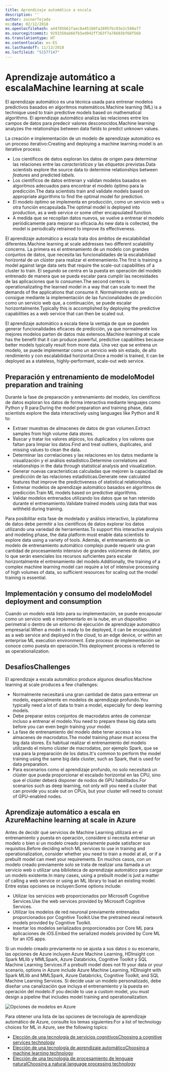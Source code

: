 ```yaml
---
title: Aprendizaje automático a escala
description: ''
author: zoinerTejada
ms:date: 02/12/2018
ms.openlocfilehash: a44785b61faec8a45160fa2895fbc03e2c580a77
ms.sourcegitcommit: 9293350ab66fb5ed042ff363f7a76603bf68f568
ms.translationtype: HT
ms.contentlocale: es-ES
ms.lasthandoff: 11/13/2018
ms.locfileid: "51577147"
---
```

# <a name="machine-learning-at-scale"></a><span data-ttu-id="c5352-102">Aprendizaje automático a escala</span><span class="sxs-lookup"><span data-stu-id="c5352-102">Machine learning at scale</span></span>

<span data-ttu-id="c5352-103">El aprendizaje automático es una técnica usada para entrenar modelos predictivos basados en algoritmos matemáticos.</span><span class="sxs-lookup"><span data-stu-id="c5352-103">Machine learning (ML) is a technique used to train predictive models based on mathematical algorithms.</span></span> <span data-ttu-id="c5352-104">El aprendizaje automático analiza las relaciones entre los campos de datos para predecir valores desconocidos.</span><span class="sxs-lookup"><span data-stu-id="c5352-104">Machine learning analyzes the relationships between data fields to predict unknown values.</span></span>

<span data-ttu-id="c5352-105">La creación e implementación de un modelo de aprendizaje automático es un proceso iterativo:</span><span class="sxs-lookup"><span data-stu-id="c5352-105">Creating and deploying a machine learning model is an iterative process:</span></span>

* <span data-ttu-id="c5352-106">Los científicos de datos exploran los datos de origen para determinar las relaciones entre las *características* y las *etiquetas* previstas.</span><span class="sxs-lookup"><span data-stu-id="c5352-106">Data scientists explore the source data to determine relationships between *features* and predicted *labels*.</span></span>
* <span data-ttu-id="c5352-107">Los científicos de datos entrenan y validan modelos basados en algoritmos adecuados para encontrar el modelo óptimo para la predicción.</span><span class="sxs-lookup"><span data-stu-id="c5352-107">The data scientists train and validate models based on appropriate algorithms to find the optimal model for prediction.</span></span>
* <span data-ttu-id="c5352-108">El modelo óptimo se implementa en producción, como un servicio web u otra función encapsulada.</span><span class="sxs-lookup"><span data-stu-id="c5352-108">The optimal model is deployed into production, as a web service or some other encapsulated function.</span></span>
* <span data-ttu-id="c5352-109">A medida que se recopilan datos nuevos, se vuelve a entrenar el modelo periódicamente para mejorar su eficacia.</span><span class="sxs-lookup"><span data-stu-id="c5352-109">As new data is collected, the model is periodically retrained to improve its effectiveness.</span></span>

<span data-ttu-id="c5352-110">El aprendizaje automático a escala trata dos ámbitos de escalabilidad diferentes.</span><span class="sxs-lookup"><span data-stu-id="c5352-110">Machine learning at scale addresses two different scalability concerns.</span></span> <span data-ttu-id="c5352-111">La primera es el entrenamiento de un modelo con grandes conjuntos de datos, que necesita las funcionalidades de la escalabilidad horizontal de un clúster para realizar el entrenamiento.</span><span class="sxs-lookup"><span data-stu-id="c5352-111">The first is training a model against large data sets that require the scale-out capabilities of a cluster to train.</span></span> <span data-ttu-id="c5352-112">El segundo se centra en la puesta en operación del modelo entrenado de manera que se pueda escalar para cumplir las necesidades de las aplicaciones que lo consumen.</span><span class="sxs-lookup"><span data-stu-id="c5352-112">The second centers is operationalizating the learned model in a way that can scale to meet the demands of the applications that consume it.</span></span> <span data-ttu-id="c5352-113">Normalmente esto se consigue mediante la implementación de las funcionalidades de predicción como un servicio web que, a continuación, se puede escalar horizontalmente.</span><span class="sxs-lookup"><span data-stu-id="c5352-113">Typically this is accomplished by deploying the predictive capabilities as a web service that can then be scaled out.</span></span>

<span data-ttu-id="c5352-114">El aprendizaje automático a escala tiene la ventaja de que se pueden generar funcionalidades eficaces de predicción, ya que normalmente los mejores modelos parten de datos más extensos.</span><span class="sxs-lookup"><span data-stu-id="c5352-114">Machine learning at scale has the benefit that it can produce powerful, predictive capabilities because better models typically result from more data.</span></span> <span data-ttu-id="c5352-115">Una vez que se entrena un modelo, se puede implementar como un servicio web sin estado, de alto rendimiento y con escalabilidad horizontal.</span><span class="sxs-lookup"><span data-stu-id="c5352-115">Once a model is trained, it can be deployed as a stateless, highly-performant, scale-out web service.</span></span> 

## <a name="model-preparation-and-training"></a><span data-ttu-id="c5352-116">Preparación y entrenamiento de modelo</span><span class="sxs-lookup"><span data-stu-id="c5352-116">Model preparation and training</span></span>

<span data-ttu-id="c5352-117">Durante la fase de preparación y entrenamiento del modelo, los científicos de datos exploran los datos de forma interactiva mediante lenguajes como Python y R para:</span><span class="sxs-lookup"><span data-stu-id="c5352-117">During the model preparation and training phase, data scientists explore the data interactively using languages like Python and R to:</span></span>

* <span data-ttu-id="c5352-118">Extraer muestras de almacenes de datos de gran volumen.</span><span class="sxs-lookup"><span data-stu-id="c5352-118">Extract samples from high volume data stores.</span></span>
* <span data-ttu-id="c5352-119">Buscar y tratar los valores atípicos, los duplicados y los valores que faltan para limpiar los datos.</span><span class="sxs-lookup"><span data-stu-id="c5352-119">Find and treat outliers, duplicates, and missing values to clean the data.</span></span>
* <span data-ttu-id="c5352-120">Determinar las correlaciones y las relaciones en los datos mediante la visualización y el análisis estadístico.</span><span class="sxs-lookup"><span data-stu-id="c5352-120">Determine correlations and relationships in the data through statistical analysis and visualization.</span></span>
* <span data-ttu-id="c5352-121">Generar nuevas características calculadas que mejoren la capacidad de predicción de las relaciones estadísticas.</span><span class="sxs-lookup"><span data-stu-id="c5352-121">Generate new calculated features that improve the predictiveness of statistical relationships.</span></span>
* <span data-ttu-id="c5352-122">Entrenar modelos de aprendizaje automático basados en algoritmos de predicción.</span><span class="sxs-lookup"><span data-stu-id="c5352-122">Train ML models based on predictive algorithms.</span></span>
* <span data-ttu-id="c5352-123">Validar modelos entrenados utilizando los datos que se han retenido durante el entrenamiento.</span><span class="sxs-lookup"><span data-stu-id="c5352-123">Validate trained models using data that was withheld during training.</span></span>

<span data-ttu-id="c5352-124">Para posibilitar esta fase de modelado y análisis interactivo, la plataforma de datos debe permitir a los científicos de datos explorar los datos utilizando una variedad de herramientas.</span><span class="sxs-lookup"><span data-stu-id="c5352-124">To support this interactive analysis and modeling phase, the data platform must enable data scientists to explore data using a variety of tools.</span></span> <span data-ttu-id="c5352-125">Además, el entrenamiento de un modelo de entrenamiento automático complejo puede requerir una gran cantidad de procesamiento intensivo de grandes volúmenes de datos, por lo que serán esenciales los recursos suficientes para escalar horizontalmente el entrenamiento del modelo.</span><span class="sxs-lookup"><span data-stu-id="c5352-125">Additionally, the training of a complex machine learning model can require a lot of intensive processing of high volumes of data, so sufficient resources for scaling out the model training is essential.</span></span>

## <a name="model-deployment-and-consumption"></a><span data-ttu-id="c5352-126">Implementación y consumo del modelo</span><span class="sxs-lookup"><span data-stu-id="c5352-126">Model deployment and consumption</span></span>

<span data-ttu-id="c5352-127">Cuando un modelo está listo para su implementación, se puede encapsular como un servicio web e implementarlo en la nube, en un dispositivo perimetral o dentro de un entorno de ejecución de aprendizaje automático empresarial.</span><span class="sxs-lookup"><span data-stu-id="c5352-127">When a model is ready to be deployed, it can be encapsulated as a web service and deployed in the cloud, to an edge device, or within an enterprise ML execution environment.</span></span> <span data-ttu-id="c5352-128">Este proceso de implementación se conoce como puesta en operación.</span><span class="sxs-lookup"><span data-stu-id="c5352-128">This deployment process is referred to as operationalization.</span></span>

## <a name="challenges"></a><span data-ttu-id="c5352-129">Desafíos</span><span class="sxs-lookup"><span data-stu-id="c5352-129">Challenges</span></span>

<span data-ttu-id="c5352-130">El aprendizaje a escala automático produce algunos desafíos:</span><span class="sxs-lookup"><span data-stu-id="c5352-130">Machine learning at scale produces a few challenges:</span></span>

- <span data-ttu-id="c5352-131">Normalmente necesitará una gran cantidad de datos para entrenar un modelo, especialmente en modelos de aprendizaje profundo.</span><span class="sxs-lookup"><span data-stu-id="c5352-131">You typically need a lot of data to train a model, especially for deep learning models.</span></span>
- <span data-ttu-id="c5352-132">Debe preparar estos conjuntos de macrodatos antes de comenzar incluso a entrenar el modelo.</span><span class="sxs-lookup"><span data-stu-id="c5352-132">You need to prepare these big data sets before you can even begin training your model.</span></span>
- <span data-ttu-id="c5352-133">La fase de entrenamiento del modelo debe tener acceso a los almacenes de macrodatos.</span><span class="sxs-lookup"><span data-stu-id="c5352-133">The model training phase must access the big data stores.</span></span> <span data-ttu-id="c5352-134">Es habitual realizar el entrenamiento del modelo utilizando el mismo clúster de macrodatos, por ejemplo Spark, que se usa para la preparación de los datos.</span><span class="sxs-lookup"><span data-stu-id="c5352-134">It's common to perform the model training using the same big data cluster, such as Spark, that is used for data preparation.</span></span> 
- <span data-ttu-id="c5352-135">Para escenarios como el aprendizaje profundo, no solo necesitará un clúster que pueda proporcionar el escalado horizontal en las CPU, sino que el clúster deberá disponer de nodos de GPU habilitados.</span><span class="sxs-lookup"><span data-stu-id="c5352-135">For scenarios such as deep learning, not only will you need a cluster that can provide you scale out on CPUs, but your cluster will need to consist of GPU-enabled nodes.</span></span>

## <a name="machine-learning-at-scale-in-azure"></a><span data-ttu-id="c5352-136">Aprendizaje automático a escala en Azure</span><span class="sxs-lookup"><span data-stu-id="c5352-136">Machine learning at scale in Azure</span></span>

<span data-ttu-id="c5352-137">Antes de decidir qué servicios de Machine Learning utilizará en el entrenamiento y puesta en operación, considere si necesita entrenar un modelo o bien si un modelo creado previamente puede satisfacer sus requisitos.</span><span class="sxs-lookup"><span data-stu-id="c5352-137">Before deciding which ML services to use in training and operationalization, consider whether you need to train a model at all, or if a prebuilt model can meet your requirements.</span></span> <span data-ttu-id="c5352-138">En muchos casos, con un modelo creado previamente solo se trata de realizar una llamada a un servicio web o utilizar una biblioteca de aprendizaje automático para cargar un modelo existente.</span><span class="sxs-lookup"><span data-stu-id="c5352-138">In many cases, using a prebuilt model is just a matter of calling a web service or using an ML library to load an existing model.</span></span> <span data-ttu-id="c5352-139">Entre estas opciones se incluyen:</span><span class="sxs-lookup"><span data-stu-id="c5352-139">Some options include:</span></span> 

- <span data-ttu-id="c5352-140">Utilizar los servicios web proporcionados por Microsoft Cognitive Services.</span><span class="sxs-lookup"><span data-stu-id="c5352-140">Use the web services provided by Microsoft Cognitive Services.</span></span>
- <span data-ttu-id="c5352-141">Utilizar los modelos de red neuronal previamente entrenados proporcionados por Cognitive Toolkit.</span><span class="sxs-lookup"><span data-stu-id="c5352-141">Use the pretrained neural network models provided by Cognitive Toolkit.</span></span>
- <span data-ttu-id="c5352-142">Insertar los modelos serializados proporcionados por Core ML para aplicaciones de iOS.</span><span class="sxs-lookup"><span data-stu-id="c5352-142">Embed the serialized models provided by Core ML for an iOS apps.</span></span> 

<span data-ttu-id="c5352-143">Si un modelo creado previamente no se ajusta a sus datos o su escenario, las opciones de Azure incluyen Azure Machine Learning, HDInsight con Spark MLlib y MMLSpark, Azure Databricks, Cognitive Toolkit y SQL Machine Learning Services.</span><span class="sxs-lookup"><span data-stu-id="c5352-143">If a prebuilt model does not fit your data or your scenario, options in Azure include Azure Machine Learning, HDInsight with Spark MLlib and MMLSpark, Azure Databricks, Cognitive Toolkit, and SQL Machine Learning Services.</span></span> <span data-ttu-id="c5352-144">Si decide usar un modelo personalizado, debe diseñar una canalización que incluya el entrenamiento y la puesta en operación del modelo.</span><span class="sxs-lookup"><span data-stu-id="c5352-144">If you decide to use a custom model, you must design a pipeline that includes model training and operationalization.</span></span> 

![Opciones de modelos en Azure](./images/machine-learning-model-training-and-deployment.png)

<span data-ttu-id="c5352-146">Para obtener una lista de las opciones de tecnología de aprendizaje automático de Azure, consulte los temas siguientes:</span><span class="sxs-lookup"><span data-stu-id="c5352-146">For a list of technology choices for ML in Azure, see the following topics:</span></span>

- [<span data-ttu-id="c5352-147">Elección de una tecnología de servicios cognitivos</span><span class="sxs-lookup"><span data-stu-id="c5352-147">Choosing a cognitive services technology</span></span>](../technology-choices/cognitive-services.md)
- [<span data-ttu-id="c5352-148">Elección de una tecnología de aprendizaje automático</span><span class="sxs-lookup"><span data-stu-id="c5352-148">Choosing a machine learning technology</span></span>](../technology-choices/data-science-and-machine-learning.md)
- [<span data-ttu-id="c5352-149">Elección de una tecnología de procesamiento de lenguaje natural</span><span class="sxs-lookup"><span data-stu-id="c5352-149">Choosing a natural language processing technology</span></span>](../technology-choices/natural-language-processing.md)
